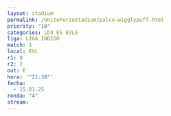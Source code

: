 ```yaml
---
layout: stadium
permalink: /UniteForzeStadium/palco-wigglypuff.html
priority: "10"
categories: LD4 ES EVLS
liga: LIGA INDIGO
match: 1
local: EVL
r1: 0
r2: 2
out: E
hora: '"21:30"'
fecha:
  - 15.01.25
ronda: "4"
stream:
---
```

